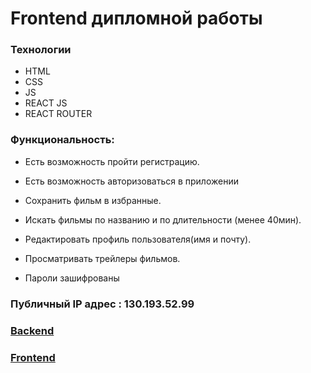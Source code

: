 # Frontend дипломной работы

### Технологии

* HTML
* CSS
* JS
* REACT JS
* REACT ROUTER

### Функциональность:

* Есть возможность пройти регистрацию.

* Есть возможность авторизоваться в приложении

* Сохранить фильм в избранные.

* Искать фильмы по названию и по длительности (менее 40мин).

* Редактировать профиль пользователя(имя и почту).

* Просматривать трейлеры фильмов.

* Пароли зашифрованы
### Публичный IP адрес : 130.193.52.99

### [Backend](https://api.movies-attachment.nomoredomains.icu)
### [Frontend](https://movies-attachment.nomoredomains.club)
